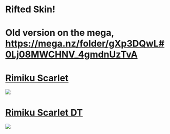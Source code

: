 # Rifted Skin! 
# Old version on the mega, https://mega.nz/folder/gXp3DQwL#0Lj08MWCHNV_4gmdnUzTvA

# [Rimiku Scarlet](https://rifted.s-ul.eu/9v4IgiD4)
![](https://osu.ppy.sh/ss/17200959/2617)

# [Rimiku Scarlet DT](https://rifted.s-ul.eu/5JG6u4Xm)
![](https://osu.ppy.sh/ss/17200967/a31b)

